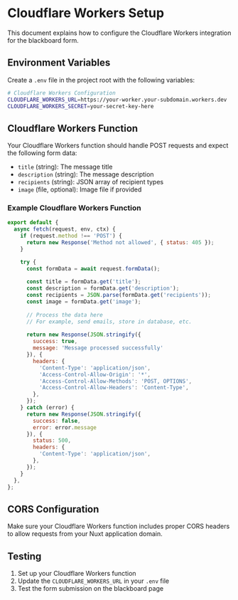 # Cloudflare Workers Setup

This document explains how to configure the Cloudflare Workers integration for the blackboard form.

## Environment Variables

Create a `.env` file in the project root with the following variables:

```bash
# Cloudflare Workers Configuration
CLOUDFLARE_WORKERS_URL=https://your-worker.your-subdomain.workers.dev
CLOUDFLARE_WORKERS_SECRET=your-secret-key-here
```

## Cloudflare Workers Function

Your Cloudflare Workers function should handle POST requests and expect the following form data:

- `title` (string): The message title
- `description` (string): The message description  
- `recipients` (string): JSON array of recipient types
- `image` (file, optional): Image file if provided

### Example Cloudflare Workers Function

```javascript
export default {
  async fetch(request, env, ctx) {
    if (request.method !== 'POST') {
      return new Response('Method not allowed', { status: 405 });
    }

    try {
      const formData = await request.formData();
      
      const title = formData.get('title');
      const description = formData.get('description');
      const recipients = JSON.parse(formData.get('recipients'));
      const image = formData.get('image');
      
      // Process the data here
      // For example, send emails, store in database, etc.
      
      return new Response(JSON.stringify({
        success: true,
        message: 'Message processed successfully'
      }), {
        headers: {
          'Content-Type': 'application/json',
          'Access-Control-Allow-Origin': '*',
          'Access-Control-Allow-Methods': 'POST, OPTIONS',
          'Access-Control-Allow-Headers': 'Content-Type',
        },
      });
    } catch (error) {
      return new Response(JSON.stringify({
        success: false,
        error: error.message
      }), {
        status: 500,
        headers: {
          'Content-Type': 'application/json',
        },
      });
    }
  },
};
```

## CORS Configuration

Make sure your Cloudflare Workers function includes proper CORS headers to allow requests from your Nuxt application domain.

## Testing

1. Set up your Cloudflare Workers function
2. Update the `CLOUDFLARE_WORKERS_URL` in your `.env` file
3. Test the form submission on the blackboard page
